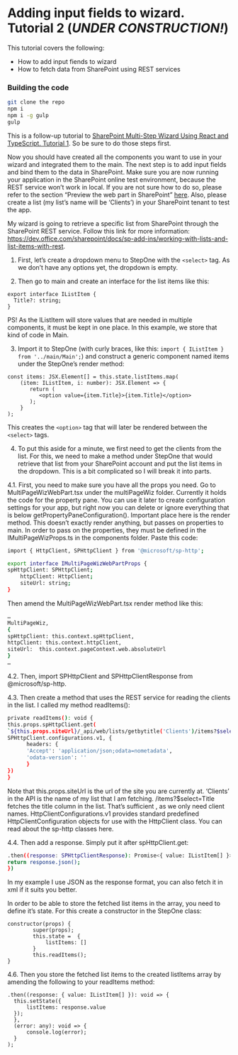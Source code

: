 # Adding input fields to wizard. Tutorial 2 (*UNDER CONSTRUCTION!*)

This tutorial covers the following:
- How to add input fiends to wizard
- How to fetch data from SharePoint using REST services

### Building the code

```bash
git clone the repo
npm i
npm i -g gulp
gulp
```

This is a follow-up tutorial to [SharePoint Multi-Step Wizard Using React and TypeScript. Tutorial 1](https://github.com/PiiaMiia/Tutorial1-Spfx-MultiStep). So be sure to do those steps first.

Now you should have created all the components you want to use in your wizard and integrated them to the main. The next step is to add input fields and bind them to the data in SharePoint. Make sure you are now running your application in the SharePoint online test environment, because the REST service won’t work in local. If you are not sure how to do so, please refer to the section “Preview the web part in SharePoint” [here](https://dev.office.com/sharepoint/docs/spfx/web-parts/get-started/build-a-hello-world-web-part). Also, please create a list (my list’s name will be ‘Clients’) in your SharePoint tenant to test the app.

My wizard is going to retrieve a specific list from SharePoint through the SharePoint REST service. Follow this link for more information: https://dev.office.com/sharepoint/docs/sp-add-ins/working-with-lists-and-list-items-with-rest.

1.	First, let’s create a dropdown menu to StepOne with the ```<select>``` tag. As we don’t have any options yet, the dropdown is empty.

2.	Then go to main and create an interface for the list items like this:

```
export interface IListItem {
  Title?: string;
}
```

PS! As the IListItem will store values that are needed in multiple components, it must be kept in one place. In this example, we store that kind of code in Main.

3.	Import it to StepOne (with curly braces, like this: ```import { IListItem } from '../main/Main';```) and construct a generic component named items under the StepOne’s render method:

```
const items: JSX.Element[] = this.state.listItems.map(
    (item: IListItem, i: number): JSX.Element => {
       return (
          <option value={item.Title}>{item.Title}</option>
       );
    }   
);
```

This creates the ```<option>``` tag that will later be rendered between the ```<select>``` tags.

4. To put this aside for a minute, we first need to get the clients from the list. For this, we need to make a method under StepOne that would retrieve that list from your SharePoint account and put the list items in the dropdown. This is a bit complicated so I will break it into parts.

4.1. First, you need to make sure you have all the props you need. Go to MultiPageWizWebPart.tsx under the multiPageWiz folder. Currently it holds the code for the property pane. You can use it later to create configuration settings for your app, but right now you can delete or ignore everything that is below getPropertyPaneConfiguration(). Important place here is the render method. This doesn’t exactly render anything, but passes on properties to main.
In order to pass on the properties, they must be defined in the IMultiPageWizProps.ts in the components folder. Paste this code:

```bash
import { HttpClient, SPHttpClient } from '@microsoft/sp-http';

export interface IMultiPageWizWebPartProps {
spHttpClient: SPHttpClient;
    httpClient: HttpClient;
    siteUrl: string;
}
```

Then amend the MultiPageWizWebPart.tsx render method like this:

```bash
…
MultiPageWiz,
{
spHttpClient: this.context.spHttpClient,
httpClient: this.context.httpClient,
siteUrl:  this.context.pageContext.web.absoluteUrl
}
…
```

4.2. Then, import SPHttpClient and SPHttpClientResponse from @microsoft/sp-http.

4.3. Then create a method that uses the REST service for reading the clients in the list. I called my method readItems():

```bash
private readItems(): void {
this.props.spHttpClient.get(
`${this.props.siteUrl}/_api/web/lists/getbytitle('Clients')/items?$select=Title’,
SPHttpClient.configurations.v1, {
      headers: {
      'Accept': 'application/json;odata=nometadata',
      'odata-version': ''
      }
})
}
```

Note that this.props.siteUrl is the url of the site you are currently at.
‘Clients’ in the API is the name of my list that I am fetching. /items?$select=Title fetches the title column in the list. That’s sufficient , as we only need client names.
HttpClientConfigurations.v1 provides standard predefined HttpClientConfiguration objects for use with the HttpClient class. You can read about the sp-http classes here.

4.4. Then add a response. Simply put it after spHttpClient.get:

```bash
.then((response: SPHttpClientResponse): Promise<{ value: IListItem[] }> => {
return response.json();
})
```

In my example I use JSON as the response format, you can also fetch it in xml if it suits you better.

In order to be able to store the fetched list items in the array, you need to define it’s state. For this create a constructor in the StepOne class:

```
constructor(props) {
        super(props);
        this.state =  {
            listItems: []
        }
        this.readItems();
}
```

4.6. Then you store the fetched list items to the created listItems array by amending the following to your readItems method:

```
.then((response: { value: IListItem[] }): void => {
  this.setState({
      listItems: response.value
  });
  },
  (error: any): void => {
      console.log(error);
  }
);
```

